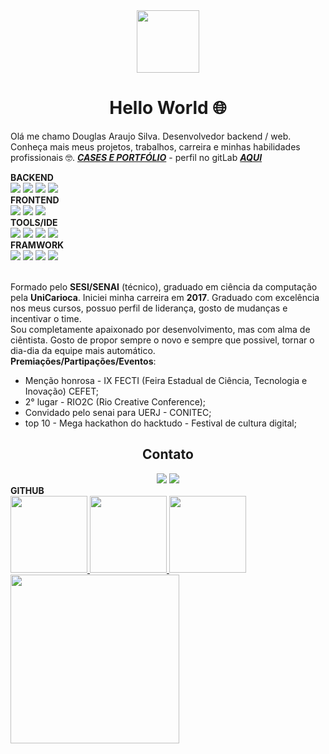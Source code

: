 <div id="header" align="center">
	<img src="https://i.pinimg.com/originals/f1/ed/a4/f1eda4768df8d8135c779772f2833e88.gif" width="100"/>
	<h1 align="center">Hello World 🌐</h1>
</div>
<p>Olá me chamo Douglas Araujo Silva. Desenvolvedor backend / web. Conheça mais meus projetos, trabalhos, carreira e minhas habilidades profissionais 🤓. <b><a href="https://getteli.github.io/Getteli"><i>CASES E PORTFÓLIO</i></a></b> - perfil no gitLab <b><a href="https://gitlab.com/getteli"><i>AQUI</i></a></b></p>

<div>
	<b>BACKEND</b>
	<br>
	<img src="https://img.shields.io/badge/PHP-777BB4?style=for-the-badge&logo=php&logoColor=white" />
	<img src="https://img.shields.io/badge/JavaScript-323330?style=for-the-badge&logo=javascript&logoColor=F7DF1E" />
	<img src="https://img.shields.io/badge/Node.js-339933?style=for-the-badge&logo=nodedotjs&logoColor=white" />
	<img src="https://img.shields.io/badge/C%23-239120?style=for-the-badge&logo=c-sharp&logoColor=white" />
</div>

<div>
	<b>FRONTEND</b>
	<br>
	<img src="https://img.shields.io/badge/HTML5-E34F26?style=for-the-badge&logo=html5&logoColor=white" />
	<img src="https://img.shields.io/badge/CSS3-1572B6?style=for-the-badge&logo=css3&logoColor=white" />
	<img src="https://img.shields.io/badge/Vite-B73BFE?style=for-the-badge&logo=vite&logoColor=FFD62E" />
</div>

<div>
	<b>TOOLS/IDE</b>
	<br>
	<img src="https://img.shields.io/badge/VSCode-0078D4?style=for-the-badge&logo=visual%20studio%20code&logoColor=white" />
	<img src="https://img.shields.io/badge/Visual_Studio-5C2D91?style=for-the-badge&logo=visual%20studio&logoColor=white" />
	<img src="https://img.shields.io/badge/Atom-66595C?style=for-the-badge&logo=Atom&logoColor=white" />
	<img src="https://img.shields.io/badge/npm-CB3837?style=for-the-badge&logo=npm&logoColor=white" />
</div>

<div>
	<b>FRAMWORK</b>
	<br>
	<img src="https://img.shields.io/badge/Laravel-FF2D20?style=for-the-badge&logo=laravel&logoColor=white" />
	<img src="https://img.shields.io/badge/Bootstrap-563D7C?style=for-the-badge&logo=bootstrap&logoColor=white" />
	<img src="https://img.shields.io/badge/Tailwind_CSS-38B2AC?style=for-the-badge&logo=tailwind-css&logoColor=white" />
	<img src="https://img.shields.io/badge/material%20design-757575?style=for-the-badge&logo=material%20design&logoColor=white" />
</div>

<br>

<p>
	Formado pelo <b>SESI/SENAI</b> (técnico), graduado em ciência da computação pela <b>UniCarioca</b>. Iniciei minha carreira em <b>2017</b>. Graduado com excelência nos meus cursos, possuo perfil de liderança, gosto de mudanças e incentivar o time.<br>Sou completamente apaixonado por desenvolvimento, mas com alma de ciêntista. Gosto de propor sempre o novo e sempre que possivel, tornar o dia-dia da equipe mais automático.
	<br>
	<b>Premiações/Partipações/Eventos</b>:
	<ul>
		<li>Menção honrosa - IX FECTI (Feira Estadual de Ciência, Tecnologia e Inovação) CEFET;</li>
		<li>2° lugar -  RIO2C (Rio Creative Conference);</li>
		<li>Convidado pelo senai para UERJ - CONITEC;</li>
		<li>top 10 - Mega hackathon do hacktudo - Festival de cultura digital;</li>
	</ul>
</p>

<div align="center">
	<h2>Contato</h2>
	<a href="https://www.linkedin.com/in/douglas-0101/"><img src="https://img.shields.io/badge/LinkedIn-0077B5?style=for-the-badge&logo=linkedin&logoColor=white"/></a>
	<a href="mailto:douglas.araujo.01@outlook.com"><img src="https://img.shields.io/badge/Microsoft_Outlook-0078D4?style=for-the-badge&logo=microsoft-outlook&logoColor=white"/></a>
</div>

<div>
	<b>GITHUB</b>
	<br>
	<a href="https://github.com/Getteli">
		<img height="123em" src="https://github-readme-stats.vercel.app/api/top-langs/?username=Getteli&layout=compact&langs_count=7&theme=dracula"/>
		<img height="123em" src="https://github-readme-stats.vercel.app/api?username=Getteli&show_icons=true&theme=dracula&include_all_commits=true&count_private=true"/>
		<img height="123em" src="https://github-readme-streak-stats.herokuapp.com/?user=Getteli&theme=dracula"/>
		<img height="270em" src="https://github-profile-trophy.vercel.app/?username=Getteli&theme=dracula"/>
	</a>
</div>
